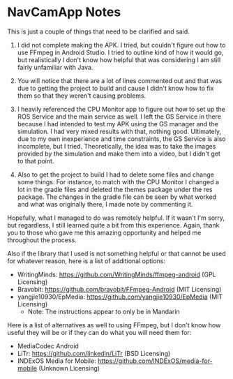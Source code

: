 # NavCamApp Notes

This is just a couple of things that need to be clarified and said.

  1. I did not complete making the APK. I tried, but couldn't figure
     out how to use FFmpeg in Android Studio. I tried to outline kind
     of how it would go, but realistically I don't know how helpful that
     was considering I am still fairly unfamiliar with Java.

  2. You will notice that there are a lot of lines commented out and that
     was due to getting the project to build and cause I didn't know how
     to fix them so that they weren't causing problems.

  3. I heavily referenced the CPU Monitor app to figure out how to set up
     the ROS Service and the main service as well. I left the GS Service in
     there because I had intended to test my APK using the GS manager and the
     simulation. I had very mixed results with that, nothing good. Ultimately,
     due to my own inexperience and time constraints, the GS Service is also
     incomplete, but I tried. Theoretically, the idea was to take the images
     provided by the simulation and make them into a video, but I didn't get
     to that point.

  4. Also to get the project to build I had to delete some files and change
     some things. For instance, to match with the CPU Monitor I changed a lot
     in the gradle files and deleted the themes package under the res package.
     The changes in the gradle file can be seen by what worked and what was originally
     there, I made note by commenting it.

Hopefully, what I managed to do was remotely helpful. If it wasn't I'm sorry,
but regardless, I still learned quite a bit from this experience. Again, thank 
you to those who gave me this amazing opportunity and helped me throughout the process. 

Also if the library that I used is not something helpful or that cannot
be used for whatever reason, here is a list of additional options:

  * WritingMinds: https://github.com/WritingMinds/ffmpeg-android (GPL Licensing)
  * Bravobit: https://github.com/bravobit/FFmpeg-Android (MIT Licensing)
  * yangjie10930/EpMedia: https://github.com/yangjie10930/EpMedia (MIT Licensing)
      - Note: The instructions appear to only be in Mandarin

Here is a list of alternatives as well to using FFmpeg, but I don't know how useful
they will be or if they can do what you will need them for:

  * MediaCodec Android
  * LiTr: https://github.com/linkedin/LiTr (BSD Licensing)
  * INDExOS Media for Mobile: https://github.com/INDExOS/media-for-mobile (Unknown Licensing)

